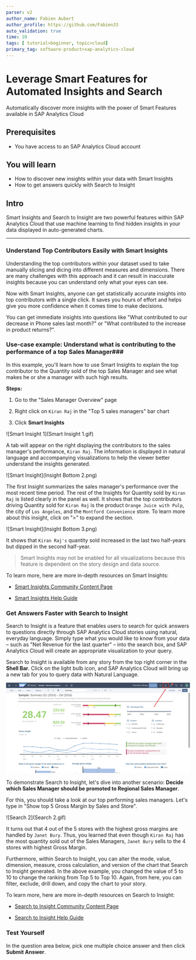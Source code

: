 ```yaml
---
parser: v2
author_name: Fabien Aubert
author_profile: https://github.com/Fabien33
auto_validation: true
time: 10
tags: [ tutorial>beginner, topic>cloud]
primary_tag: software-product>sap-analytics-cloud
---
```


# Leverage Smart Features for Automated Insights and Search
<!-- description --> Automatically discover more insights with the power of Smart Features available in SAP Analytics Cloud

## Prerequisites
- You have access to an SAP Analytics Cloud account

## You will learn
  - How to discover new insights within your data with Smart Insights
  - How to get answers quickly with Search to Insight

## Intro
Smart Insights and Search to Insight are two powerful features within SAP Analytics Cloud that use machine learning to find hidden insights in your data displayed in auto-generated charts.

---

### Understand Top Contributors Easily with Smart Insights

Understanding the top contributors within your dataset used to take manually slicing and dicing into different measures and dimensions. There are many challenges with this approach and it can result in inaccurate insights because you can understand only what your eyes can see.

Now with Smart Insights, anyone can get statistically accurate insights into top contributors with a single click. It saves you hours of effort and helps give you more confidence when it comes time to make decisions.

You can get immediate insights into questions like "What contributed to our decrease in Phone sales last month?" or "What contributed to the increase in product returns?".  



### Use-case example: Understand what is contributing to the performance of a top Sales Manager###

In this example, you'll learn how to use Smart Insights to explain the top contributor to the Quantity sold of the top Sales Manager and see what makes he or she a manager with such high results.

**Steps:**

1. Go to the "Sales Manager Overview" page

2. Right click on `Kiran Raj` in the "Top 5 sales managers" bar chart

3. Click **Smart Insights**

![Smart Insight 1](Smart Insight 1.gif)

A tab will appear on the right displaying the contributors to the sales manager's performance, `Kiran Raj`. The information is displayed in natural language and accompanying visualizations to help the viewer better understand the insights generated.

![Smart Insight](Insight Bottom 2.png)

The first Insight summarizes the sales manager's performance over the most recent time period. The rest of the Insights for Quantity sold by `Kiran Raj` is listed clearly in the panel as well. It shows  that the top contributors driving Quantity sold for `Kiran Raj` is the product `Orange Juice with Pulp`, the city of `Los Angeles`, and the `Montford Convenience` store. To learn more about this insight, click on ">" to expand the section.

![Smart Insight](Insight Bottom 3.png)

It shows that `Kiran Raj's` quantity sold increased in the last two half-years but dipped in the second half-year.

> Smart Insights may not be enabled for all visualizations because this feature is dependent on the story design and data source.

To learn more, here are more in-depth resources on Smart Insights:

- [Smart Insights Community Content Page](https://community.sap.com/topics/cloud-analytics/augmented-analytics#smart-insights-smart-discovery)

- [Smart Insights Help Guide](https://help.sap.com/viewer/00f68c2e08b941f081002fd3691d86a7/release/en-US/c9eb30cc1e5b4c439cb871bf9612d2ac.html)


### Get Answers Faster with Search to Insight


Search to Insight is a feature that enables users to search for quick answers to questions directly through SAP Analytics Cloud stories using natural, everyday language. Simply type what you would like to know from your data – such as "Net Revenue for the last quarter" – into the search box, and SAP Analytics Cloud will create an appropriate visualization to your query.

Search to Insight is available from any story from the top right corner in the **Shell Bar**. Click on the light bulb icon, and SAP Analytics Cloud will bring up a new tab for you to query data with Natural Language.

![Search](Search.png)

To demonstrate Search to Insight, let's dive into another scenario: **Decide which Sales Manager should be promoted to Regional Sales Manager**.

For this, you should take a look at our top performing sales managers. Let's type in "Show top 5 Gross Margin by Sales and Store".

![Search 2](Search 2.gif)

It turns out that 4 out of the 5 stores with the highest gross margins are handled by `Janet Bury`. Thus, you learned that even though `Kiran Raj` has the most quantity sold out of the Sales Managers, `Janet Bury` sells to the 4 stores with highest Gross Margin.

Furthermore, within Search to Insight, you can alter the mode, value, dimension, measure, cross calculation, and version of the chart that Search to Insight generated. In the above example, you changed the value of 5 to 10 to change the ranking from Top 5 to Top 10. Again, from here, you can filter, exclude, drill down, and copy the chart to your story.

To learn more, here are more in-depth resources on Search to Insight:

- [Search to Insight Community Content Page](https://community.sap.com/topics/cloud-analytics/augmented-analytics#search-to-insight)

- [Search to Insight Help Guide](https://help.sap.com/viewer/00f68c2e08b941f081002fd3691d86a7/release/en-US/e1b4914ffbc8438eb1aefccf70362d39.html)



### Test Yourself

In the question area below, pick one multiple choice answer and then click **Submit Answer**.


